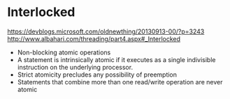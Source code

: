 # Interlocked
https://devblogs.microsoft.com/oldnewthing/20130913-00/?p=3243
http://www.albahari.com/threading/part4.aspx#_Interlocked

- Non-blocking atomic operations
- A statement is intrinsically atomic if it executes as a single indivisible instruction on the underlying processor.
- Strict atomicity precludes any possibility of preemption
- Statements that combine more than one read/write operation are never atomic

